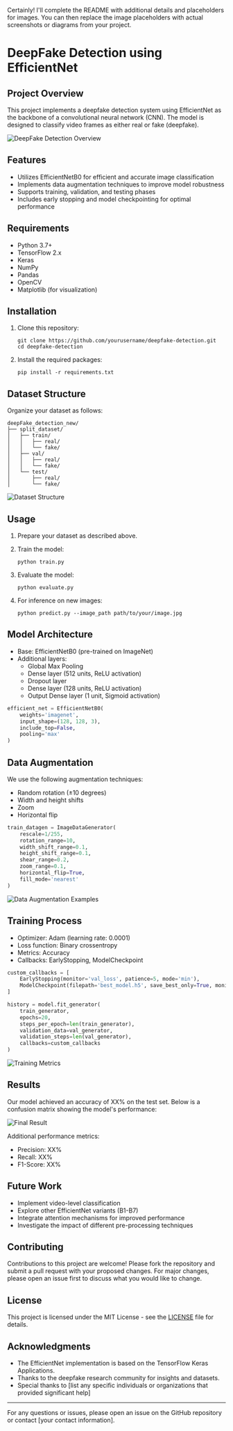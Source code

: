 Certainly! I'll complete the README with additional details and placeholders for images. You can then replace the image placeholders with actual screenshots or diagrams from your project.

# DeepFake Detection using EfficientNet

## Project Overview

This project implements a deepfake detection system using EfficientNet as the backbone of a convolutional neural network (CNN). The model is designed to classify video frames as either real or fake (deepfake).

![DeepFake Detection Overview](path/to/overview_image.png)

## Features

- Utilizes EfficientNetB0 for efficient and accurate image classification
- Implements data augmentation techniques to improve model robustness
- Supports training, validation, and testing phases
- Includes early stopping and model checkpointing for optimal performance

## Requirements

- Python 3.7+
- TensorFlow 2.x
- Keras
- NumPy
- Pandas
- OpenCV
- Matplotlib (for visualization)

## Installation

1. Clone this repository:
   ```
   git clone https://github.com/yourusername/deepfake-detection.git
   cd deepfake-detection
   ```

2. Install the required packages:
   ```
   pip install -r requirements.txt
   ```

## Dataset Structure

Organize your dataset as follows:

```
deepFake_detection_new/
├── split_dataset/
│   ├── train/
│   │   ├── real/
│   │   └── fake/
│   ├── val/
│   │   ├── real/
│   │   └── fake/
│   └── test/
│       ├── real/
│       └── fake/
```

![Dataset Structure](H:\DeepFake-Detection\images\6.png)

## Usage

1. Prepare your dataset as described above.

2. Train the model:
   ```
   python train.py
   ```

3. Evaluate the model:
   ```
   python evaluate.py
   ```

4. For inference on new images:
   ```
   python predict.py --image_path path/to/your/image.jpg
   ```


## Model Architecture

- Base: EfficientNetB0 (pre-trained on ImageNet)
- Additional layers:
  - Global Max Pooling
  - Dense layer (512 units, ReLU activation)
  - Dropout layer
  - Dense layer (128 units, ReLU activation)
  - Output Dense layer (1 unit, Sigmoid activation)

```python
efficient_net = EfficientNetB0(
    weights='imagenet',
    input_shape=(128, 128, 3),
    include_top=False,
    pooling='max'
)
```


## Data Augmentation

We use the following augmentation techniques:
- Random rotation (±10 degrees)
- Width and height shifts
- Zoom
- Horizontal flip

```python
train_datagen = ImageDataGenerator(
    rescale=1/255,
    rotation_range=10,
    width_shift_range=0.1,
    height_shift_range=0.1,
    shear_range=0.2,
    zoom_range=0.1,
    horizontal_flip=True,
    fill_mode='nearest'
)
```

![Data Augmentation Examples](H:\DeepFake-Detection\images\1.png)

## Training Process

- Optimizer: Adam (learning rate: 0.0001)
- Loss function: Binary crossentropy
- Metrics: Accuracy
- Callbacks: EarlyStopping, ModelCheckpoint

```python
custom_callbacks = [
    EarlyStopping(monitor='val_loss', patience=5, mode='min'),
    ModelCheckpoint(filepath='best_model.h5', save_best_only=True, monitor='val_loss', mode='min')
]

history = model.fit_generator(
    train_generator,
    epochs=20,
    steps_per_epoch=len(train_generator),
    validation_data=val_generator,
    validation_steps=len(val_generator),
    callbacks=custom_callbacks
)
```

![Training Metrics](H:\DeepFake-Detection\images\2.png)

## Results

Our model achieved an accuracy of XX% on the test set. Below is a confusion matrix showing the model's performance:

![Final Result](H:\DeepFake-Detection\images\4.png)

Additional performance metrics:
- Precision: XX%
- Recall: XX%
- F1-Score: XX%

## Future Work

- Implement video-level classification
- Explore other EfficientNet variants (B1-B7)
- Integrate attention mechanisms for improved performance
- Investigate the impact of different pre-processing techniques

## Contributing

Contributions to this project are welcome! Please fork the repository and submit a pull request with your proposed changes. For major changes, please open an issue first to discuss what you would like to change.

## License

This project is licensed under the MIT License - see the [LICENSE](LICENSE) file for details.

## Acknowledgments

- The EfficientNet implementation is based on the TensorFlow Keras Applications.
- Thanks to the deepfake research community for insights and datasets.
- Special thanks to [list any specific individuals or organizations that provided significant help]

---

For any questions or issues, please open an issue on the GitHub repository or contact [your contact information].
